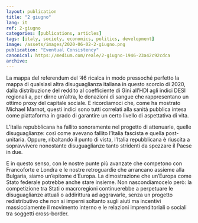 ```yaml
---
layout: publication
title: "2 giugno"
lang: it
ref: 2-giugno
categories: [publications, articles]
tags: [italy, society, economics, politics, development]
image: /assets/images/2020-06-02-2-giugno.png
publication: "Eventual Consistency"
canonical: https://medium.com/reale/2-giugno-1946-23a42c92cdca
archive:
---
```


La mappa del referendum del ’46 ricalca in modo pressoché perfetto la mappa di qualsiasi altra disuguaglianza italiana in questo scorcio di 2020, dalla distribuzione del reddito al coefficiente di Gini all’HDI agli indici DESI regionali a, per dirne un’altra, le donazioni di sangue che rappresentano un ottimo proxy del capitale sociale. E ricordiamoci che, come ha mostrato Michael Marnot, questi indici sono tutti correlati alla sanità pubblica intesa come piattaforma in grado di garantire un certo livello di aspettativa di vita.

L’Italia repubblicana ha fallito sonoramente nel progetto di attenuarle, quelle disuguaglianze: così come avevano fallito l’Italia fascista e quella post-unitaria. Oppure, ribaltando il punto di vista, l’Italia repubblicana è riuscita a sopravvivere nonostante disuguaglianze tanto stridenti da spezzare il Paese in due.

E in questo senso, con le nostre punte più avanzate che competono con Francoforte e Londra e le nostre retroguardie che arrancano assieme alla Bulgaria, siamo un’epitome d’Europa. La dimostrazione che un’Europa come Stato federale potrebbe anche stare insieme. Non nascondiamocelo però: la competizione tra Stati o macroregioni continuerebbe a perpetuare le disuguaglianze attuali o addirittura ad aggravarle, senza un progetto redistributivo che non si imperni soltanto sugli aiuti ma incentivi massicciamente il movimento interno e le relazioni imprenditoriali o sociali tra soggetti cross-border.
